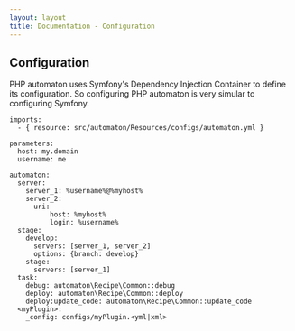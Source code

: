 ```yaml
---
layout: layout
title: Documentation - Configuration
---
```

## Configuration

PHP automaton uses Symfony's Dependency Injection Container to define its configuration.
So configuring PHP automaton is very simular to configuring Symfony.

~~~
imports:
  - { resource: src/automaton/Resources/configs/automaton.yml }

parameters:
  host: my.domain
  username: me

automaton:
  server:
    server_1: %username%@%myhost%
    server_2:
      uri:
          host: %myhost%
          login: %username%
  stage:
    develop:
      servers: [server_1, server_2]
      options: {branch: develop}
    stage:
      servers: [server_1]
  task:
    debug: automaton\Recipe\Common::debug
    deploy: automaton\Recipe\Common::deploy
    deploy:update_code: automaton\Recipe\Common::update_code
  <myPlugin>:
    _config: configs/myPlugin.<yml|xml>
~~~